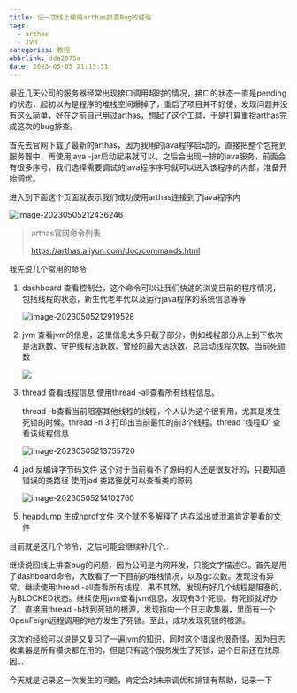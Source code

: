 ```yaml
---
title: 记一次线上使用arthas排查Bug的经验
tags:
  - arthas
  - JVM
categories: 教程
abbrlink: dda2075a
date: 2023-05-05 21:15:31
---
```


最近几天公司的服务器经常出现接口调用超时的情况，接口的状态一直是pending的状态，起初以为是程序的堆栈空间爆掉了，重启了项目并不好使，发现问题并没有这么简单，好在之前自己用过arthas，想起了这个工具，于是打算重拾arthas完成这次的bug排查。

首先去官网下载了最新的arthas，因为我用的java程序启动的，直接把整个包拖到服务器中，再使用java -jar启动起来就可以。之后会出现一排的java服务，前面会有很多序号，我们选择需要调试的java程序序号就可以进入该程序的内部，准备开始调优。

进入到下面这个页面就表示我们成功使用arthas连接到了java程序内

![image-20230505212436246](https://minaseinori.oss-cn-hongkong.aliyuncs.com/%E6%95%99%E5%AD%A6%E7%9B%AE%E5%BD%95/202305052124347.png)

> arthas官网命令列表
>
> https://arthas.aliyun.com/doc/commands.html

我先说几个常用的命令

1. dashboard 查看控制台，这个命令可以让我们快速的浏览目前的程序情况，包括线程的状态，新生代老年代以及运行java程序的系统信息等等

   ![image-20230505212919528](https://minaseinori.oss-cn-hongkong.aliyuncs.com/%E6%95%99%E5%AD%A6%E7%9B%AE%E5%BD%95/202305052129565.png)

2. jvm 查看jvm的信息，这里信息太多只截了部分，例如线程部分从上到下依次是活跃数、守护线程活跃数、曾经的最大活跃数、总启动线程次数、当前死锁数

   ![](https://minaseinori.oss-cn-hongkong.aliyuncs.com/%E6%95%99%E5%AD%A6%E7%9B%AE%E5%BD%95/202305052132311.png)

3. thread 查看线程信息 使用thread -all查看所有线程信息。

   thread -b查看当前阻塞其他线程的线程，个人认为这个很有用，尤其是发生死锁的时候。thread -n 3 打印出当前最忙的前3个线程。thread '线程ID' 查看该线程信息

   ![image-20230505213755720](https://minaseinori.oss-cn-hongkong.aliyuncs.com/%E6%95%99%E5%AD%A6%E7%9B%AE%E5%BD%95/202305052137756.png)

4. jad 反编译字节码文件 这个对于当前看不了源码的人还是很友好的，只要知道错误的类路径 使用jad 类路径就可以查看类的源码

   ![image-20230505214102760](https://minaseinori.oss-cn-hongkong.aliyuncs.com/%E6%95%99%E5%AD%A6%E7%9B%AE%E5%BD%95/202305052141819.png)

5. heapdump 生成hprof文件 这个就不多解释了 内存溢出或泄漏肯定要看的文件

目前就是这几个命令，之后可能会继续补几个..

继续说回线上排查bug的问题，因为公司是内网开发，只能文字描述😶。首先是用了dashboard命令，大致看了一下目前的堆栈情况，以及gc次数。发现没有异常。继续使用thread -all查看所有线程，果不其然，发现有好几个线程是阻塞的，为BLOCKED状态。继续使用jvm查看jvm信息，发现有3个死锁。有死锁就好办了，直接用thread -b找到死锁的根源，发现指向一个日志收集器，里面有一个OpenFeign远程调用的地方发生了死锁。至此，成功发现死锁的根源。

这次的经验可以说是又复习了一遍jvm的知识，同时这个错误也很奇怪，因为日志收集器是所有模块都在用的，但是只有这个服务发生了死锁，这个目前还在找原因...

今天就是记录这一次发生的问题，肯定会对未来调优和排错有帮助，记录一下


